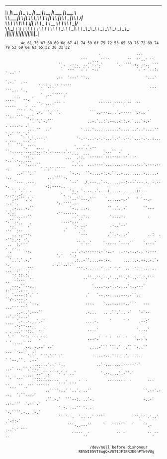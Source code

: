                                                                                                                            

 ________  ________  _____ ______   ________  ________  ________  _______      
|\   ____\|\   __  \|\   _ \  _   \|\   __  \|\   __  \|\   ___ \|\  ___ \     
\ \  \___|\ \  \|\  \ \  \\\__\ \  \ \  \|\  \ \  \|\  \ \  \_|\ \ \   __/|    
 \ \  \    \ \  \\\  \ \  \\|__| \  \ \   _  _\ \   __  \ \  \ \\ \ \  \_|/__  
  \ \  \____\ \  \\\  \ \  \    \ \  \ \  \\  \\ \  \ \  \ \  \_\\ \ \  \_|\ \ 
   \ \_______\ \_______\ \__\    \ \__\ \__\\ _\\ \__\ \__\ \_______\ \_______\
    \|_______|\|_______|\|__|     \|__|\|__|\|__|\|__|\|__|\|_______|\|_______|
                                                                                  
  
           4c 61 75 67 68 69 6e 67 41 74 59 6f 75 72 53 65 63 75 72 69 74 79 53 69 6e 63 65 32 30 31 32  
  
                                              `                ```                                                   
                                      ```  ... ````        ``  ``--` ``                                              
                            ``.  .--.  ..``-.-.`      `..````.:. .-.. ```                                        
                             `  ---```.`.` -..`                `.`- `..:. ` --` `                                    
                           .--  `---` ``..                         `...` `.-.`  .--                                  
                   `.``.:.`` `````                                   ... ```.-- `-.                              
                    ` .--`````.`                                             ....``` --. `                           
                  ``. ....``` `               ``````.`````-``  ``             `````....` .``                         
                ` .-.```.```.             ```..---....`.-----``.-.. `            ``...```... `                       
               `.``.`-.```               ..-.`..:`.--..-::.-.`...`-.-`              . .:..-. .`                      
              .--.`` .-.`             `.--.`-.....---..`----.--`--`---.``            `.-` ``.`-`                     
            ` `.`.---.`             `-.--...-.-.-...`.-`..--.`...-.-..:...             `.```--.```                   
           `-.````...              `...`.`.--``-..........-...-.`.......`..              `...`` .`                   
           `-..`````              ```..```.--...`...--....-`..--..`.-......`              ```. `.``                  
          .``-....``              ..`..  ...----`........--....-..`.---.---.              `.`.``.````                
         ..-```..`               `-.-.  ``-....-:.-.``..-.........-.....--..                ...````-.                
        `---..---.               `--`  ./.---..`--......--:---`---.-..-.---.                -::----..                
       `. `.`--.                 `:-. `.-..-.`.---:----..-  ---::----..-..-:                 `- ..`` ..              
       .--```.`.`                `--` ---.```    `..:...-.-`   ` `--.--..`-.                 `:.````.--              
       .-....-.``                `-.. ..-.        ``..`..-`       ``---`.`.`                  .--......              
      ```...--``                  ..` .`..         `-...:-          --.``..`                  ....-...``             
      ..` ``  .`                  `-. ..-          .-..`--`         .-.``-..                  .`   `  `.             
       ..`..---.                     `---         .``.-...-`        ..:  .                    .--.`..`.-             
       ``.`.--`                     ``.`.-`     `-..-. `---.``    `.--.`                        .``..``              
      .` `` `--.                  ..`.-.------:-`-..-   .--.-..-..`-:----.-                    `.`   `-:             
      `..`.`.-.`                   .:..-``....--:--.     ......-.--..-.`--.                   .-.``..`.`             
      `.......```                   ```-:.-....`...` `.` .--..`....-..-.                     ```..`.. .`             
        `.`````..                      ..``..``.--.`...``-.`-..--.`.```                      --  `````               
       ---.``--..                          `....-..-:.-....`-..---`                          :-````.:--              
       `----::`.` `                     .`   `--.--.....---.-``..                           ``/-.---.-               
          ```. `--.                     ---.    `...-..---..```   ---                      ---``` ```                
         ..-..`.---``                   .-...   .. .``.`.. -`   `-`--                      --`.``-...`               
         `.-..-...`.-`                  ....-.     `     ` `    .--:`                   ````.-.--...`                
          `.....`` .-`                   ..--`                 `.-..`                  `.`.```...```                 
            ``` ```.```                  ...-.`  ` `  ``  `   `...`.                 ` `.....` ``                    
            .--..-.--` --`                ....-``` ```.`  .`` `-..``                ... `-..``  .`                   
              `..`  ```.`.` .`             ...--:--.`.....`.......               ` `--.``.  .--`                     
                .......`..` -..              ..`-........-----`-`              ..-` --.``.`--.`                      
                ``..-``.````-`.` ..`           `.--....`.-``-`            ``. `...`````.....``                       
                  ``````````...` ... `  `         ````````  `       ``` ``... ``..``` ``````                         
                      ..````-..` `..`. ..``                       ``.--`.---.  `.``--.-`                             
                      .``.-.`  ```--:. ..`-.                      -..-` .:-.```  `.--`.`                             
                            `.:- .--`` `-.-.                      `-.````.-.. .-.`                                   
                            ``-`--.  `..-..` ````            ```.``-.`..`  .`-::-`                                   
                                ```-..---``     `   ``````   `    ``.--..`.` ```                                     
                                  `````..`            `` `          ``.`` ``                                             
                                                   															
                                          /dev/null before dishonour  
                                     REVWIE5VTEwgQkVGT1JFIERJU0hPTk9VUg


